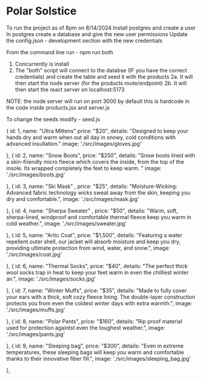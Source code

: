 # Polar Solstice

To run the project as of 8pm on 8/14/2024
Install postgres and create a user
In postgres create a database and give the new user permissions
Update the config.json - development section with the new credentials

From the command line run - npm run both


1. Concurrently is install
2. The "both" script will connect to the databse (IF you have the correct
credentials) and create the table and seed it with the products
2a. It will then start the node server (for the products route/endpoint)
2b. It will then start the react server on localhost:5173

NOTE: the node server will run on port 3000 by default
this is hardcode in the code inside products.jsx and server.js

To change the seeds modify - seed.js



{
          id: 1,
          name: "Ultra Mittens"
		  price: "$20",
		  details: "Designed to keep your hands dry and warm when out all day in snowy, cold conditions with advanced insullation."
          image: './src/images/gloves.jpg'
      
},
{
          id: 2,
          name: "Snow Boots",
		  price: "$250",
		  details: "Snow boots lined with a skin-friendly micro fleece which covers the inside, from the top of the insole. Its wrapped completely the feet to keep warm. "
          image: './src/images/boots.jpg'
      
},
{
          id: 3,
          name: "Ski Mask" ,
		  price: "$25",
		  details: "Moisture-Wicking: Advanced fabric technology wicks sweat away from the skin, keeping you dry and comfortable.",
          image: './src/images/mask.jpg'
      
},
{
          id: 4,
          name: "Sherpa Sweater" ,
		  price: "$50",
		  details: "Warm, soft, sherpa-lined, windproof and comfortable thermal fleece keep you warm in cold weather.",
          image: './src/images/sweater.jpg'
      
},
{
          id: 5,
          name: "Artic Coat",
		  price: "$1,500",
		  details: "Featuring a water repellent outer shell, our jacket will absorb moisture and keep you dry, providing ultimate protection from wind, water, and snow.",
          image: './src/images/coat.jpg'
      
},
{
          id: 6,
          name: "Thermal Socks",
		  price: "$40",
		  details: "The perfect thick wool socks trap in heat to keep your feet warm in even the chilliest winter air.",
          image: './src/images/socks.jpg'
      
},
{
          id: 7,
          name: "Winter Muffs",
		  price: "$35",
		  details: "Made to fully cover your ears with a thick, soft cozy fleece lining. The double-layer construction protects you from even the coldest winter days with extra warmth.",
          image: './src/images/muffs.jpg'
      
},
{
          id: 8,
          name: "Polar Pants",
		  price: "$160",
		  details: "Rip proof material used for protection againtst even the toughest weather.",
          image: './src/images/pants.jpg'
      
},
{
          id: 9,
          name: "Sleeping bag",
		  price: "$300",
		  details: "Even in extreme temperatures, these sleeping bags will keep you warm and comfortable thanks to their innovative fiber fill.",
          image: './src/images/sleeping_bag.jpg'
      
},